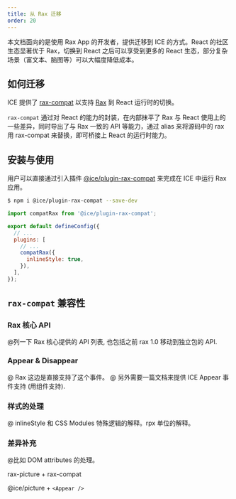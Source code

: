 ```yaml
---
title: 从 Rax 迁移
order: 20
---
```


本文档面向的是使用 Rax App 的开发者，提供迁移到 ICE 的方式。React 的社区生态显著优于 Rax，切换到 React 之后可以享受到更多的 React 生态，部分复杂场景（富文本、脑图等）可以大幅度降低成本。

## 如何迁移

ICE 提供了 [rax-compat](https://github.com/ice-lab/ice-next/tree/master/packages/rax-compat) 以支持 [Rax](https://github.com/alibaba/rax) 到 React 运行时的切换。

`rax-compat` 通过对 React 的能力的封装，在内部抹平了 Rax 与 React 使用上的一些差异，同时导出了与 Rax 一致的 API 等能力，通过 alias 来将源码中的 rax 用 rax-compat 来替换，即可桥接上 React 的运行时能力。

## 安装与使用

用户可以直接通过引入插件 [@ice/plugin-rax-compat](https://www.npmjs.com/package/@ice/plugin-rax-compat) 来完成在 ICE 中运行 Rax 应用。

```bash
$ npm i @ice/plugin-rax-compat --save-dev
```

```js
import compatRax from '@ice/plugin-rax-compat';

export default defineConfig({
  // ...
  plugins: [
    // ...
    compatRax({
      inlineStyle: true,
    }),
  ],
});
```

## `rax-compat` 兼容性

### Rax 核心 API

@列一下 Rax 核心提供的 API 列表, 也包括之前 rax 1.0 移动到独立包的 API.

### Appear & Disappear

@ Rax 这边是直接支持了这个事件。
@ 另外需要一篇文档来提供 ICE Appear 事件支持 (用组件支持).

### 样式的处理

@ inlineStyle 和 CSS Modules 特殊逻辑的解释。rpx 单位的解释。

### 差异补充

@比如 DOM attributes 的处理。

rax-picture + rax-compat

@ice/picture + `<Appear />`
